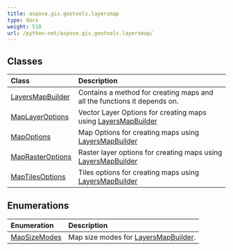 ```yaml
---
title: aspose.gis.geotools.layersmap
type: docs
weight: 510
url: /python-net/aspose.gis.geotools.layersmap/
---
```





## **Classes**
| **Class** | **Description** |
| :- | :- |
| [LayersMapBuilder](/psd/python-net/aspose.gis.geotools.layersmap/layersmapbuilder/) | Contains a method for creating maps and all the functions it depends on. |
| [MapLayerOptions](/psd/python-net/aspose.gis.geotools.layersmap/maplayeroptions/) | Vector Layer Options for creating maps using [LayersMapBuilder](/psd/python-net/aspose.gis.geotools.layersmap/layersmapbuilder/) |
| [MapOptions](/psd/python-net/aspose.gis.geotools.layersmap/mapoptions/) | Map Options for creating maps using [LayersMapBuilder](/psd/python-net/aspose.gis.geotools.layersmap/layersmapbuilder/) |
| [MapRasterOptions](/psd/python-net/aspose.gis.geotools.layersmap/maprasteroptions/) | Raster layer options for creating maps using [LayersMapBuilder](/psd/python-net/aspose.gis.geotools.layersmap/layersmapbuilder/) |
| [MapTilesOptions](/psd/python-net/aspose.gis.geotools.layersmap/maptilesoptions/) | Tiles options for creating maps using [LayersMapBuilder](/psd/python-net/aspose.gis.geotools.layersmap/layersmapbuilder/) |
## **Enumerations**
| **Enumeration** | **Description** |
| :- | :- |
| [MapSizeModes](/psd/python-net/aspose.gis.geotools.layersmap/mapsizemodes/) | Map size modes for [LayersMapBuilder](/psd/python-net/aspose.gis.geotools.layersmap/layersmapbuilder/). |
